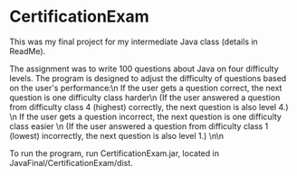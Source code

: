 # CertificationExam
This was my final project for my intermediate Java class (details in ReadMe). 

The assignment was to write 100 questions about Java on four difficulty levels. 
The program is designed to adjust the difficulty of questions based on the user's performance:\n
    If the user gets a question correct, the next question is one difficulty class harder\n
      (If the user answered a question from difficulty class 4 (highest) correctly, the next question is also level 4.) \n
    If the user gets a question incorrect, the next question is one difficulty class easier \n
      (If the user answered a question from difficulty class 1 (lowest) incorrectly, the next question is also level 1.) \n\n

To run the program, run CertificationExam.jar, located in JavaFinal/CertificationExam/dist.
